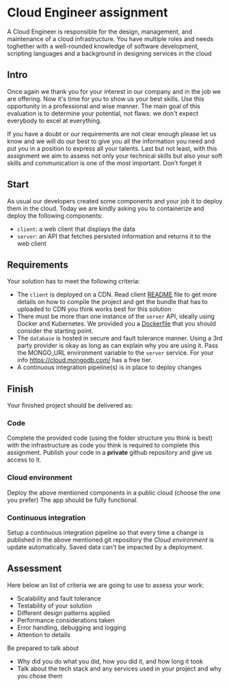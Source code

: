 # Cloud Engineer assignment
A Cloud Engineer is responsible for the design, management, and maintenance of a cloud infrastructure. 
You have multiple roles and needs toghether with a well-rounded knowledge of software development, scripting languages and a background in designing services in the cloud

## Intro

Once again we thank you for your interest in our company and in the job we are offering. Now it's time for you to show us your best skills. 
Use this opportunity in a professional and wise manner. The main goal of this evaluation is to determine your potential, not flaws: we don't expect everybody to excel at everything. 

If you have a doubt or our requirements are not clear enough please let us know and we will do our best to give you all the information you need and put you in a position to express all your talents. Last but not least, with this assignment we aim to assess not only your technical skills but also your soft skills and communication is one of the most important. Don’t forget it


## Start
As usual our developers created some components and your job it to deploy them in the cloud.
Today we are kindly asking you to containerize and deploy the following components:

* `client`: a web client that displays the data 
* `server`: an API that fetches persisted information and returns it to the web client

## Requirements
Your solution has to meet the following criteria:

* The `client` is deployed on a CDN. Read client [README](src/client/README.md) file to get more details on how to compile the project and get the bundle that has to uploaded to CDN you think works best for this solution
* There must be more than one instance of the `server` API, ideally using Docker and Kubernetes. We provided you a [Dockerfile](src/server/Dockerfile) that you should consider the starting point.
* The `database` is hosted in secure and fault tolerance manner. Using a 3rd party provider is okay as long as can explain why you are using it. Pass the MONGO_URL environment variable to the `server` service. For your info https://cloud.mongodb.com/ has a free tier. 
* A continuous integration pipeline(s) is in place to deploy changes

## Finish
Your finished project should be delivered as:

### Code
Complete the provided code (using the folder structure you think is best) with the infrastructure as code you think is required to complete this assignment. Publish your code in a **private** github repository and give us access to it.

### Cloud environment
Deploy the above mentioned components in a public cloud (choose the one you prefer)
The app should be fully functional.

### Continuous integration
Setup a continuous integration pipeline so that every time a change is published in the above mentioned git repository the *Cloud environment* is update automatically. Saved data can't be impacted by a deployment.


## Assessment
Here below an list of criteria we are going to use to assess your work:
* Scalability and fault tolerance
* Testability of your solution 
* Different design patterns applied
* Performance considerations taken
* Error handling, debugging and logging
* Attention to details

Be prepared to talk about
* Why did you do what you did, how you did it, and how long it took
* Talk about the tech stack and any services used in your project and why you chose them 
